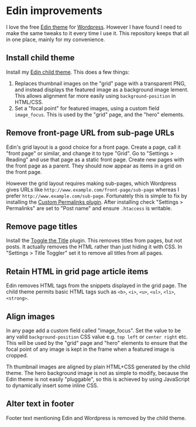 # Edin improvements

I love the free [Edin theme](https://theme.wordpress.com/themes/edin/) for [Wordpress](https://wordpress.com). However I have found I need to make the same tweaks to it every time I use it. This repository keeps that all in one place, mainly for my convenience.

## Install child theme

Install my [Edin child theme](https://github.com/austinjp/edin-child-theme). This does a few things:

1. Replaces thumbnail images on the "grid" page with a transparent PNG, and instead displays the featured image as a background image lement. This allows alignment far more easily using `background-position` in HTML/CSS.
2. Set a "focal point" for featured images, using a custom field `image_focus`. This is used by the "grid" page, and the "hero" elements.

## Remove front-page URL from sub-page URLs

Edin's grid layout is a good choice for a front page. Create a page, call it "front page" or similar, and change it to type "Grid". Go to "Settings > Reading" and use that page as a static front page. Create new pages with the front page as a parent. They should now appear as items in a grid on the front page.

However the grid layout requires making sub-pages, which Wordpress gives URLs like `http://www.example.com/front-page/sub-page` whereas I prefer `http://www.example.com/sub-page`. Fortunately this is simple to fix by installing the [Custom Permalinks plugin](https://wordpress.org/plugins/custom-permalinks/). After installing check "Settings > Permalinks" are set to "Post name" and ensure `.htaccess` is writable.

## Remove page titles

Install the [Toggle the Title](https://wordpress.org/plugins/toggle-the-title/) plugin. This removes titles from pages, but not posts. It actually removes the HTML rather than just hiding it with CSS. In "Settings > Title Toggler" set it to remove all titles from all pages.

## Retain HTML in grid page article items

Edin removes HTML tags from the snippets displayed in the grid page. The child theme permits basic HTML tags such as `<b>`, `<i>`, `<u>`, `<ul>`, `<li>`, `<strong>`.

## Align images

In any page add a custom field called "image_focus". Set the value to be any valid `background-position` CSS value e.g. `top left` or `center right` etc. This will be used by the "grid" page and "hero" elements to ensure that the focal point of any image is kept in the frame when a featured image is cropped.

Th thumbnail images are aligned by plain HTML+CSS generated by the child theme. The hero background image is not as simple to modify, because the Edin theme is not easily "pluggable", so this is achieved by using JavaScript to dynamically insert some inline CSS.

## Alter text in footer

Footer text mentioning Edin and Wordpress is removed by the child theme.
